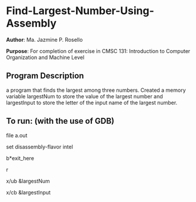 # Find-Largest-Number-Using-Assembly

**Author**: Ma. Jazmine P. Rosello

**Purpose**: For completion of exercise in CMSC 131: Introduction to Computer Organization and Machine Level

## Program Description

a program that finds the largest among three numbers. Created a memory variable
largestNum to store the value of the largest number and largestInput to store the letter of
the input name of the largest number.

## To run: (with the use of GDB)

file a.out

set disassembly-flavor intel

b*exit_here

r

x/ub &largestNum

x/cb &largestInput
